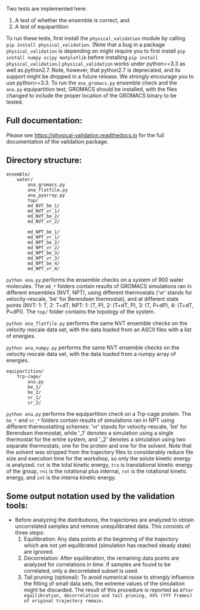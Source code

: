Two tests are implemented here: 

1. A test of whether the ensemble is correct, and
2. A test of equipartition

To run these tests, first install the `physical_validation` module by calling `pip install physical_validation`. (Note that a bug in a package `physical_validation` is depending on might require you to first install `pip install numpy scipy matplotlib` before installing `pip install physical_validation`.) `physical_validation` works under python>=3.3 as well as python2.7. Note, however, that python2.7 is deprecated, and its support might be dropped in a future release. We strongly encourage you to use python>=3.3. To run the `ana_gromacs.py` ensemble check and the `ana.py` equipartition test, GROMACS should be installed, with the files changed to include the proper location of the GROMACS binary to be tested. 

Full documentation:
-------------------
Please see https://physical-validation.readthedocs.io for the full documentation of the validation package.

Directory structure:
--------------------

	ensemble/
		water/
			ana_gromacs.py
			ana_flatfile.py
			ana_pyarray.py
			top/
			md_NVT_be_1/
			md_NVT_vr_1/
			md_NVT_be_2/
			md_NVT_vr_2/

			md_NPT_be_1/
			md_NPT_vr_1/
			md_NPT_be_2/
			md_NPT_vr_2/
			md_NPT_be_3/
			md_NPT_vr_3/
			md_NPT_be_4/
			md_NPT_vr_4/

`python ana.py` performs the ensemble checks on a system of 900 water molecules. The `md_*` folders contain results of GROMACS simulations ran in different ensembles (NVT, NPT), using different thermostats ('vr' stands for velocity-rescale, 'be' for Berendsen thermostat), and at different state points (NVT: 1: T, 2: T+dT; NPT: 1: (T, P), 2: (T+dT, P), 3: (T, P+dP), 4: (T+dT, P+dP)). The `top/` folder contains the topology of the system.

`python ana_flatfile.py` performs the same NVT ensemble checks on the velocity rescale data set, with the data loaded from an ASCII files with a list of energies.

`python ana_numpy.py` performs the same NVT ensemble checks on the velocity rescale data set, with the data loaded from a numpy array of energies.
 
	equipartition/
		trp-cage/
			ana.py
			be_1/
			be_2/
			vr_1/
			vr_2/

`python ana.py` performs the equipartition check on a Trp-cage protein. The `be_*` and `vr_*` folders contain results of simulations ran in NPT using different thermostatting schemes: 'vr' stands for velocity-rescale, 'be' for Berendsen thermostat, while '_1' denotes a simulation using a single thermostat for the entire system, and '_2' denotes a simulation using two separate thermostats, one for the protein and one for the solvent. Note that the solvent was stripped from the trajectory files to considerably reduce file size and execution time for the workshop, so only the solute kinetic energy is analyzed.  `tot` is the total kinetic energy, `tra` is translational kinetic energy of the group, `rni` is the rotational plus internal, `rot` is the rotational kinetic energy, and `int` is the interna kinetic energy.

Some output notation used by the validation tools:
--------------------------------------------------
* Before analyzing the distributions, the trajectories are analyzed to obtain uncorrelated samples and remove unequilibrated data. This consists of three steps:
  1. Equilibration: Any data points at the beginning of the trajectory which are not yet equilibrated (simulation has reached steady state) are ignored.
  2. Decorrelation: After equilibration, the remaining data points are analyzed for correlations in time. If samples are found to be correlated, only a decorrelated subset is used.
  3. Tail pruning (optional): To avoid numerical noise to strongly influence the fitting of small data sets, the extreme values of the simulation might be discarded.
  The result of this procedure is reported as `After equilibration, decorrelation and tail pruning, XX% (YYY frames) of original trajectory remain.`

